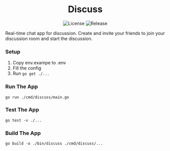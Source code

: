 <h1 align="center">Discuss</h1>

<p align="center">
  <img src="https://img.shields.io/badge/License-MIT-blue.svg" alt="License">  
  <img src="https://img.shields.io/github/v/release/ardafirdausr/discuss-server.svg?style=flat" alt="Release">  
</p>

Real-time chat app for discussion. Create and invite your friends to join your discussion room and start the discussion.

### Setup

1. Copy env.exampe to .env
2. Fill the config
3. Run `go get ./...`

### Run The App

`go run ./cmd/discuss/main.go`

### Test The App

`go test -v ./...`

### Build The App

`go build -o ./bin/discuss ./cmd/discuss/...`
